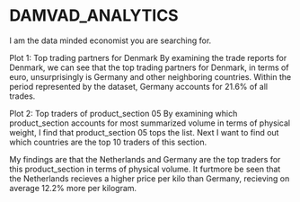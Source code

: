# DAMVAD_ANALYTICS
I am the data minded economist you are searching for.


Plot 1: Top trading partners for Denmark
By examining the trade reports for Denmark, we can see that the top trading partners for Denmark, in terms of euro, unsurprisingly is Germany and other neighboring countries.
Within the period represented by the dataset, Germany accounts for 21.6% of all trades.

Plot 2: Top traders of product_section 05
By examining which product_section accounts for most summarized volume in terms of physical weight, I find that product_section 05 tops the list.
Next I want to find out which countries are the top 10 traders of this section.

My findings are that the Netherlands and Germany are the top traders for this product_section in terms of physical volume.
It furtmore be seen that the Netherlands recieves a higher price per kilo than Germany, recieving on average 12.2% more per kilogram.


